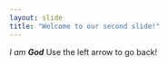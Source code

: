 ```yaml
---
layout: slide
title: "Welcome to our second slide!"
---
```

_I am **God**_
Use the left arrow to go back!
